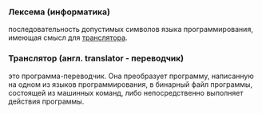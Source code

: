 ### Лексема (информатика)
последовательность допустимых символов языка программирования, имеющая смысл для [транслятора](https://github.com/GlebFeklistov/programming-is-simple/blob/master/dictionary.md#%D1%82%D1%80%D0%B0%D0%BD%D1%81%D0%BB%D1%8F%D1%82%D0%BE%D1%80-%D0%B0%D0%BD%D0%B3%D0%BB-translator---%D0%BF%D0%B5%D1%80%D0%B5%D0%B2%D0%BE%D0%B4%D1%87%D0%B8%D0%BA).

### Транслятор (англ. translator - переводчик)
это программа-переводчик. Она преобразует программу, написанную на одном из языков программирования, в бинарный файл программы, состоящей из машинных команд, либо непосредственно выполняет действия программы.
